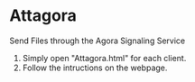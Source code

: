# Attagora
Send Files through the Agora Signaling Service

1. Simply open "Attagora.html" for each client.
2. Follow the intructions on the webpage.
